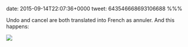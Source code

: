 date: 2015-09-14T22:07:36+0000
tweet: 643546668693106688
%%%

Undo and cancel are both translated into French as annuler. And this happens:

![](CO5WRmPXAAELc23.jpg)
